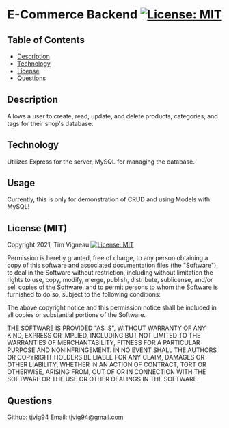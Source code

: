 # E-Commerce Backend [![License: MIT](https://img.shields.io/badge/License-MIT-yellow.svg)](https://opensource.org/licenses/MIT)

## Table of Contents
 - [Description](#description)
 - [Technology](#technology)
 - [License](#license)
 - [Questions](#questions)

## Description
Allows a user to create, read, update, and delete products, categories, and tags for their shop's database.
    
## Technology
Utilizes Express for the server, MySQL for managing the database.

## Usage
Currently, this is only for demonstration of CRUD and using Models with MySQL!

## License (MIT)
Copyright 2021, Tim Vigneau [![License: MIT](https://img.shields.io/badge/License-MIT-yellow.svg)](https://opensource.org/licenses/MIT)

Permission is hereby granted, free of charge, to any person obtaining a copy of this software and associated documentation files (the "Software"), to deal in the Software without restriction, including without limitation the rights to use, copy, modify, merge, publish, distribute, sublicense, and/or sell copies of the Software, and to permit persons to whom the Software is furnished to do so, subject to the following conditions:
        
The above copyright notice and this permission notice shall be included in all copies or substantial portions of the Software.
        
THE SOFTWARE IS PROVIDED "AS IS", WITHOUT WARRANTY OF ANY KIND, EXPRESS OR IMPLIED, INCLUDING BUT NOT LIMITED TO THE WARRANTIES OF MERCHANTABILITY, FITNESS FOR A PARTICULAR PURPOSE AND NONINFRINGEMENT. IN NO EVENT SHALL THE AUTHORS OR COPYRIGHT HOLDERS BE LIABLE FOR ANY CLAIM, DAMAGES OR OTHER LIABILITY, WHETHER IN AN ACTION OF CONTRACT, TORT OR OTHERWISE, ARISING FROM, OUT OF OR IN CONNECTION WITH THE SOFTWARE OR THE USE OR OTHER DEALINGS IN THE SOFTWARE.

## Questions
Github: [tjvig94](https://github.com/tjvig94)
Email: tjvig94@gmail.com